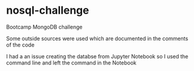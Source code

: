 # nosql-challenge
Bootcamp MongoDB challenge

Some outside sources were used which are documented in the comments of the code

I had a an issue creating the databse from Jupyter Notebook so I used the command line and left the command in the Notebook
